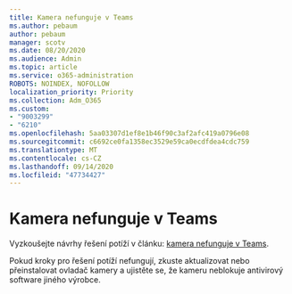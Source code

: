 ```yaml
---
title: Kamera nefunguje v Teams
ms.author: pebaum
author: pebaum
manager: scotv
ms.date: 08/20/2020
ms.audience: Admin
ms.topic: article
ms.service: o365-administration
ROBOTS: NOINDEX, NOFOLLOW
localization_priority: Priority
ms.collection: Adm_O365
ms.custom:
- "9003299"
- "6210"
ms.openlocfilehash: 5aa03307d1ef8e1b46f90c3af2afc419a0796e08
ms.sourcegitcommit: c6692ce0fa1358ec3529e59ca0ecdfdea4cdc759
ms.translationtype: MT
ms.contentlocale: cs-CZ
ms.lasthandoff: 09/14/2020
ms.locfileid: "47734427"
---
```

# <a name="camera-isnt-working-in-teams"></a>Kamera nefunguje v Teams

Vyzkoušejte návrhy řešení potíží v článku: [kamera nefunguje v Teams](https://support.microsoft.com/office/my-camera-isn-t-working-in-teams-9581983b-c6f9-40e3-b0d8-122857972ade).

Pokud kroky pro řešení potíží nefungují, zkuste aktualizovat nebo přeinstalovat ovladač kamery a ujistěte se, že kameru neblokuje antivirový software jiného výrobce.

